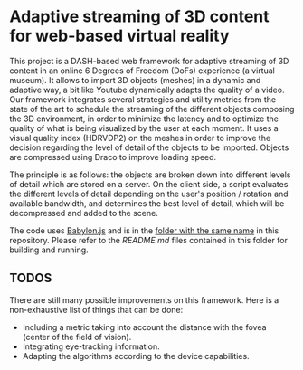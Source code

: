 # Adaptive streaming of 3D content for web-based virtual reality

This project is a DASH-based web framework for adaptive streaming of 3D content in an online 6 Degrees of Freedom (DoFs) experience (a virtual museum). It allows to import 3D objects (meshes) in a dynamic and adaptive way, a bit like Youtube dynamically adapts the quality of a video. Our framework integrates several strategies and utility metrics from the state of the art to schedule the streaming of the different objects composing the 3D environment, in order to minimize the latency and to optimize the quality of what is being visualized by the user at each moment. It uses a visual quality index (HDRVDP2) on the meshes in order to improve the decision regarding the level of detail of the objects to be imported. Objects are compressed using Draco to improve loading speed.

The principle is as follows: the objects are broken down into different levels of detail which are stored on a server. On the client side, a script evaluates the different levels of detail depending on the user's position / rotation and available bandwidth, and determines the best level of detail, which will be decompressed and added to the scene.

The code uses [Babylon.js](https://www.babylonjs.com) and is in the [folder with the same name](https://github.com/Plateforme-VR-ENISE/AdaptiveStreaming/tree/main/Babylon.js) in this repository. Please refer to the *README.md* files contained in this folder for building and running.

## TODOS

There are still many possible improvements on this framework. Here is a non-exhaustive list of things that can be done:

  - Including a metric taking into account the distance with the fovea (center of the field of vision).
  - Integrating eye-tracking information.
  - Adapting the algorithms according to the device capabilities.
